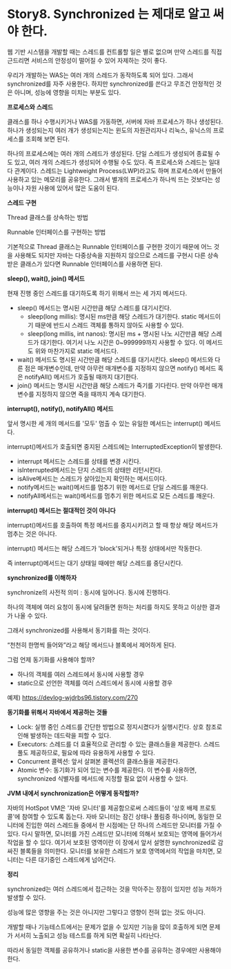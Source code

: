 # Story8. Synchronized 는 제대로 알고 써야 한다.

웹 기반 시스템을 개발할 때는 스레드를 컨트롤할 일은 별로 없으며 만약 스레드를 직접 근드리면 서비스의 안정성이 떨어질 수 있어 자제하는 것이 좋다.

우리가 개발하는 WAS는 여러 개의 스레드가 동작하도록 되어 있다. 그래서 synchronized를 자주 사용한다. 하지만 synchronized를 쓴다고 무조건 안정적인 것은 아니며, 성능에 영향을 미치는 부분도 있다.

**프로세스와 스레드**

클래스를 하나 수행시키거나 WAS를 가동하면, 서버에 자바 프로세스가 하나 생성된다. 하나가 생성되는지 여러 개가 생성되는지는 윈도의 자원관리자나 리눅스, 유닉스의 프로세스를 조회해 보면 된다.

하나의 프로세스에는 여러 개의 스레드가 생성된다. 
단일 스레드가 생성되어 종료될 수도 있고, 여러 개의 스레드가 생성되어 수행될 수도 있다. 
즉 프로세스와 스레드는 일대다 관계이다.
스레드는 Lightweight Process(LWP)라고도 하며 프로세스에서 만들어 사용하고 있는 메모리를 공유한다. 그래서 별개의 프로세스가 하나씩 뜨는 것보다는 성능이나 자원 사용에 있어서 많은 도움이 된다.

**스레드 구현** 

Thread 클래스를 상속하는 방법

Runnable 인터페이스를 구현하는 방법

기본적으로 Thread 클래스는 Runnable 인터페이스를 구현한 것이기 때문에 어느 것을 사용해도 되지만 자바는 다중상속을 지원하지 않으므로 스레드를 구현시 다른 상속 받은 클래스가 있다면 Runnable 인터페이스를 사용하면 된다.

**sleep(), wait(), join() 메서드**

현재 진행 중인 스레드를 대기하도록 하기 위해서 쓰는 세 가지 메서드다.

- sleep() 메서드는 명시된 시간만큼 해당 스레드를 대기시킨다.
    - sleep(long millis): 명시된 ms만큼 해당 스레드가 대기한다. static 메서드이기 때문에 반드시 스레드 객체를 통하지 않아도 사용할 수 있다.
    - sleep(long millis, int nanos): 명시된 ms + 명시된 나노 시간만큼 해당 스레드가 대기한다. 여기서 나노 시간은 0~999999까지 사용할 수 있다. 이 메서드도 위와 마찬가지로 static 메서드다.
- wait() 메서드도 명시된 시간만큼 해당 스레드를 대기시킨다. sleep() 메서드와 다른 점은 매개변수인데, 만약 아무런 매개변수를 지정하지 않으면 notify() 메서드 혹은 notifyAll() 메서드가 호출될 때까지 대기한다.
- join() 메서드는 명시된 시간만큼 해당 스레드가 죽기를 기다린다. 만약 아무런 매개변수를 지정하지 않으면 죽을 때까지 계속 대기한다.

**interrupt(), notify(), notifyAll() 메서드**

앞서 명시한 세 개의 메서드를 '모두' 멈출 수 있는 유일한 메서드는 interrupt() 메서드다. 

interrupt()메서드가 호출되면 중지된 스레드에는 InterruptedException이 발생한다.

- interrupt 메서드는 스레드를 상태를 변경 시킨다.
- isInterrupted메서드는 단지 스레드의 상태만 리턴시킨다.
- isAlive메서드는 스레드가 살아있는지 확인하는 메서드이다.
- notify메서드는 wait()메서드를 멈추기 위한 메서드로 단일 스레드를 깨운다.
- notifyAll메서드는 wait()메서드를 멈추기 위한 메서드로 모든 스레드를 깨운다.

**interrupt() 메서드는 절대적인 것이 아니다**

interrupt()메서드를 호출하여 특정 메서드를 중지시키려고 할 때 항상 해당 메서드가 멈추는 것은 아니다.

interrupt() 메서드는 해당 스레드가 'block'되거나 특정 상태에서만 작동한다.

즉 interrupt()메서드는 대기 상태일 때에만 해당 스레드를 중단시킨다.

**synchronized를 이해하자**

synchronize의 사전적 의미 : 동시에 일어나다. 동시에 진행하다.

하나의 객체에 여러 요청이 동시에 달려들면 원하는 처리를 하지도 못하고 이상한 결과가 나올 수 있다.

그래서 synchronized를 사용해서 동기화를 하는 것이다.

“천천히 한명씩 들어와”라고 해당 메서드나 블록에서 제어하게 된다.

그럼 언제 동기화를 사용해야 할까?

- 하나의 객체를 여러 스레드에서 동시에 사용할 경우
- static으로 선언한 객체를 여러 스레드에서 동시에 사용할 경우

예제)
https://devlog-wjdrbs96.tistory.com/270
 

**동기화를 위해서 자바에서 제공하는 것들**

- Lock: 실행 중인 스레드를 간단한 방법으로 정지시켰다가 실행시킨다. 상호 참조로 인해 발생하는 데드락을 피할 수 있다.
- Executors: 스레드를 더 효율적으로 관리할 수 있는 클래스들을 제공한다. 스레드 풀도 제공하므로, 필요에 따라 유용하게 사용할 수 있다.
- Concurrent 콜렉션: 앞서 살펴본 콜렉션의 클래스들을 제공한다.
- Atomic 변수: 동기화가 되어 있는 변수를 제공한다. 이 변수를 사용하면, synchronized 식별자를 메서드에 지정할 필요 없이 사용할 수 있다.

**JVM 내에서 synchronization은 어떻게 동작할까?**

자바의 HotSpot VM은 '자바 모니터'를 제공함으로써 스레드들이 '상호 배제 프로토콜'에 참여할 수 있도록 돕는다. 자바 모니터는 잠긴 상태나 풀림중 하나이며, 동일한 모니터에 진입한 여러 스레드들 중에서 한 시점에는 단 하나의 스레드만 모니터를 가질 수 있다. 다시 말하면, 모니터를 가진 스레드만 모니터에 의해서 보호되는 영역에 들어가서 작업을 할 수 있다. 여기서 보호된 영역이란 이 장에서 앞서 설명한 synchronized로 감싸진 블록들을 의미한다. 모니터를 보유한 스레드가 보호 영역에서의 작업을 마치면, 모니터는 다른 대기중인 스레드에게 넘어간다.

**정리**

synchronized는 여러 스레드에서 접근하는 것을 막아주는 장점이 있지만 성능 저하가 발생할 수 있다.

성능에 많은 영향을 주는 것은 아니지만 그렇다고 영향이 전혀 없는 것도 아니다.

개발할 때나 기능테스트에서는 문제가 없을 수 있지만 기능을 많이 호출하게 되면 문제가 서서히 노출되고 성능 테스트를 하게 되면 확실히 나타난다. 

따라서 동일한 객체를 공유하거나 static을 사용한 변수를 공유하는 경우에만 사용해야 한다.